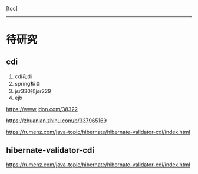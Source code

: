 [toc]

---

# 待研究

## cdi

1. cdi和di
2. spring相关
3. jsr330和jsr229
4. ejb

https://www.jdon.com/38322

https://zhuanlan.zhihu.com/p/337965169

https://rumenz.com/java-topic/hibernate/hibernate-validator-cdi/index.html



## hibernate-validator-cdi

https://rumenz.com/java-topic/hibernate/hibernate-validator-cdi/index.html